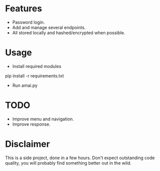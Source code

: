Features
==========================
- Password login.
- Add and manage several endpoints.
- All stored locally and hashed/encrypted when possible.

Usage
==========================
- Install required modules
  
pip install -r requirements.txt

- Run amai.py

TODO
==========================
- Improve menu and navigation.
- Improve response.

Disclaimer
==========================
This is a side project, done in a few hours. Don't expect outstanding code quality, you will probably find something better out in the wild.
